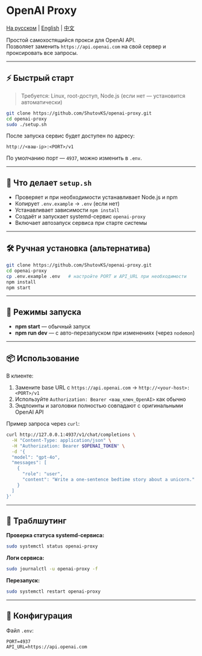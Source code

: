 # OpenAI Proxy

[На русском](./README.md) | [English](./README.en.md) | [中文](./README.zh.md)

Простой самохостящийся прокси для OpenAI API.  
Позволяет заменить `https://api.openai.com` на свой сервер и проксировать все запросы.

---

## ⚡ Быстрый старт

> Требуется: Linux, root-доступ, Node.js (если нет — установится автоматически)

```bash
git clone https://github.com/ShutovKS/openai-proxy.git
cd openai-proxy
sudo ./setup.sh
````

После запуска сервис будет доступен по адресу:

```
http://<ваш-ip>:<PORT>/v1
```

По умолчанию порт — `4937`, можно изменить в `.env`.

---

## 🧰 Что делает `setup.sh`

* Проверяет и при необходимости устанавливает Node.js и npm
* Копирует `.env.example` → `.env` (если нет)
* Устанавливает зависимости `npm install`
* Создаёт и запускает systemd-сервис `openai-proxy`
* Включает автозапуск сервиса при старте системы

---

## 🛠 Ручная установка (альтернатива)

```bash
git clone https://github.com/ShutovKS/openai-proxy.git
cd openai-proxy
cp .env.example .env   # настройте PORT и API_URL при необходимости
npm install
npm start
```

---

## 🚀 Режимы запуска

* **npm start** — обычный запуск
* **npm run dev** — с авто-перезапуском при изменениях (через `nodemon`)

---

## 📦 Использование

В клиенте:

1. Замените base URL с `https://api.openai.com` → `http://<your-host>:<PORT>/v1`
2. Используйте `Authorization: Bearer <ваш_ключ_OpenAI>` как обычно
3. Эндпоинты и заголовки полностью совпадают с оригинальными OpenAI API

Пример запроса через `curl`:

```bash
curl http://127.0.0.1:4937/v1/chat/completions \
  -H "Content-Type: application/json" \
  -H "Authorization: Bearer $OPENAI_TOKEN" \
  -d '{
  "model": "gpt-4o",
  "messages": [
    {
      "role": "user",
      "content": "Write a one-sentence bedtime story about a unicorn."
    }
  ]
}'
```

---

## 🧯 Траблшутинг

**Проверка статуса systemd-сервиса:**

```bash
sudo systemctl status openai-proxy
```

**Логи сервиса:**

```bash
sudo journalctl -u openai-proxy -f
```

**Перезапуск:**

```bash
sudo systemctl restart openai-proxy
```

---

## 📁 Конфигурация

Файл `.env`:

```dotenv
PORT=4937
API_URL=https://api.openai.com
```